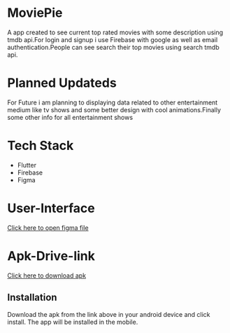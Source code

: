# MoviePie
A app created to see current top rated movies with some description using tmdb api.For login and signup 
i use Firebase with google as well as email authentication.People can see search their top movies using search tmdb api.

# Planned Updateds
For Future i am planning to displaying data related to other entertainment medium like tv shows and some better design with cool
animations.Finally some other info for all entertainment shows

# Tech Stack
* Flutter
* Firebase
* Figma

# User-Interface
[Click here to open figma file](https://www.figma.com/file/pFrthFfSepFraEu2aWy35o/MoviePie?t=xu4oYZNKErWXcCaG-1)

# Apk-Drive-link
[Click here to download apk](https://drive.google.com/file/d/1wok174OqFaKrKBVQ4rvfqaK8xQeyocA0/view?usp=share_link)

## Installation
Download the apk from the link above in your android device and click install.
The app will be installed in the mobile.
